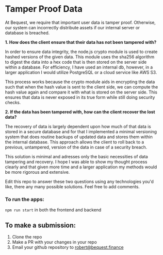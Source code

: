 # Tamper Proof Data

At Bequest, we require that important user data is tamper proof. Otherwise, our system can incorrectly distribute assets if our internal server or database is breached. 

**1. How does the client ensure that their data has not been tampered with?**
<br />

In order to ensure data integrity, the node.js crypto module is used to create hashed versions of the
given data. This module uses the sha256 algorithm to digest the data into a hex code that is then stored
on the server side within a database. For efficiency, I have used an internal db, however, in a larger
application I would utilize PostgreSQL or a cloud service like AWS S3.

This process works because the crypto module aids in encrypting the data such that when the hash value
is sent to the client side, we can compute the hash value again and compare it with what is stored on
the server side. This ensures that data is never exposed in its true form while still doing security checks.

**2. If the data has been tampered with, how can the client recover the lost data?**

The recovery of data is largely dependent upon how much of that data is stored in a secure database and
for that I implemented a minimal versioning system that does routine backups of updated data and stores
them within the internal database. This approach allows the client to roll back to a previous,
untampered, version of the data in case of a security breach.

This solution is minimal and adresses only the basic necessities of data tampering and recovery. I hope
I was able to show my thought process clearly and that given more time and a larger application my methods
would be more rigorous and extensive.

Edit this repo to answer these two questions using any technologies you'd like, there any many possible solutions. Feel free to add comments.

### To run the apps:
```npm run start``` in both the frontend and backend

## To make a submission:
1. Clone the repo
2. Make a PR with your changes in your repo
3. Email your github repository to robert@bequest.finance
